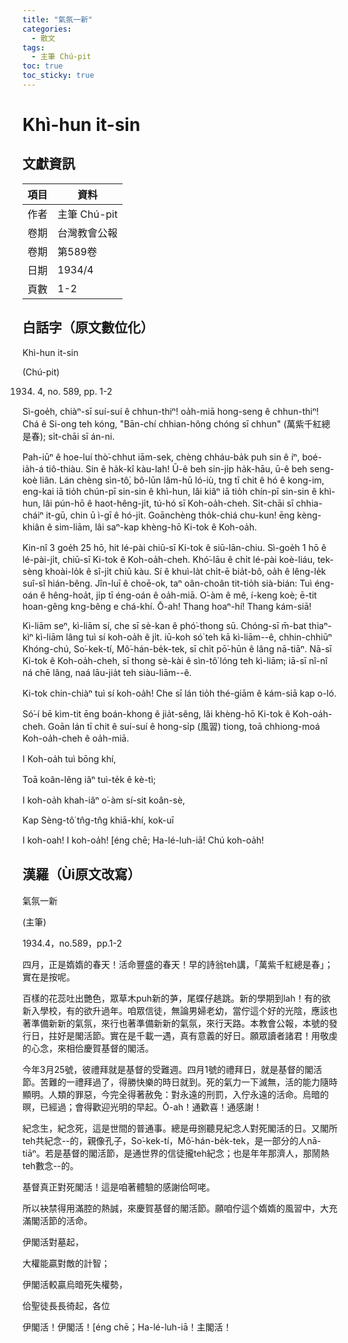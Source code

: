 ```yaml
---
title: "氣氛一新"
categories:
  - 散文
tags:
  - 主筆 Chú-pit
toc: true
toc_sticky: true
---
```


# Khì-hun it-sin

## 文獻資訊

| 項目 | 資料 |
|---|---|
| 作者 | 主筆 Chú-pit |
| 卷期 | 台灣教會公報 |
| 卷期 | 第589卷 |
| 日期 | 1934/4 |
| 頁數 | 1-2 |

## 白話字（原文數位化）

Khì-hun it-sin

(Chú-pit)

1934. 4, no. 589, pp. 1-2

Sì-goe̍h, chiàⁿ-sī suí-suí ê chhun-thiⁿ! oa̍h-miā hong-seng ê chhun-thiⁿ! Chá ê Si-ong teh kóng, "Bān-chí chhian-hông chóng sī chhun" (萬紫千紅總是春); si̍t-chāi sī án-ni.

Pah-iūⁿ ê hoe-luí thò͘-chhut iām-sek, chèng chháu-ba̍k puh sin ê íⁿ, boé-ia̍h-á tiô-thiàu. Sin ê ha̍k-kî kàu-lah! Ū-ê beh sin-ji̍p ha̍k-hāu, ū-ê beh seng-koè liân. Lán chèng sìn-tô͘, bô-lūn lâm-hū ló-iù, tng tī chit ê hó ê kong-im, eng-kai iā tio̍h chún-pī sin-sin ê khì-hun, lâi kiâⁿ iā tio̍h chín-pī sin-sin ê khì-hun, lâi pún-hō ê haot-hêng-ji̍t, tú-hó sī Koh-oa̍h-cheh. Si̍t-chāi sī chhia-cháiⁿ it-gū, chin ū ì-gī ê hó-ji̍t. Goānchèng tho̍k-chiá chu-kun! ēng kèng-khiân ê sim-liām, lâi saⁿ-kap khèng-hō Ki-tok ê Koh-oa̍h.

Kin-nî 3 goe̍h 25 hō, hit lé-pài chiū-sī Ki-tok ê siū-lān-chiu. Sì-goe̍h 1 hō ê lé-pài-ji̍t, chiū-sī Ki-tok ê Koh-oa̍h-cheh. Khó͘-lāu ê chi̍t lé-pài koè-liáu, tek-sèng khoài-lo̍k ê sî-ji̍t chiū kàu. Sí ê khuì-la̍t chi̍t-ē bia̍t-bô, oa̍h ê lêng-le̍k suî-sî hián-bêng. Jîn-luī ê choē-ok, taⁿ oân-choân tit-tio̍h sià-bián: Tuì éng-oán ê hêng-hoa̍t, ji̍p tī éng-oán ê oa̍h-miā. O͘-àm ê mê, í-keng koè; ē-tit hoan-gêng kng-bêng e chá-khí. Ō-ah! Thang hoaⁿ-hí! Thang kám-siā!

Kì-liām seⁿ, kì-liām sí, che sī sè-kan ê phó͘-thong sū. Chóng-sī m̄-bat thiaⁿ-kìⁿ kì-liām lâng tuì sí koh-oa̍h ê ji̍t. iū-koh só͘ teh kā kì-liām--ê, chhin-chhiūⁿ Khóng-chú, So͘-kek-tí, Mô͘-hán-be̍k-tek, sī chi̍t pō͘-hūn ê lâng nā-tiāⁿ. Nā-sī Ki-tok ê Koh-oa̍h-cheh, sī thong sè-kài ê sìn-tô͘ lóng teh kì-liām; iā-sī nî-nî ná chē lâng, naá lāu-jia̍t teh siàu-liām--ê.

Ki-tok chin-chiàⁿ tuì sí koh-oa̍h! Che sī lán tio̍h thé-giām ê kám-siā kap o-ló.

Só͘-í bē kìm-tit ēng boán-khong ê jia̍t-sêng, lâi khèng-hō Ki-tok ê Koh-oa̍h-cheh. Goān lán tī chit ê suí-suí ê hong-si̍p (風習) tiong, toā chhiong-moá Koh-oa̍h-cheh ê oa̍h-miā.

I Koh-oa̍h tuì bōng khí,

Toā koân-lêng iâⁿ tuì-te̍k ê kè-tì;

I koh-oa̍h khah-iâⁿ o͘-àm sí-sit koân-sè,

Kap Sèng-tô͘ tn̂g-tn̂g khiā-khí, kok-uī

I koh-oah! I koh-oa̍h! [éng chē; Ha-lé-luh-iā! Chú koh-oa̍h!

## 漢羅（Ùi原文改寫）

氣氛一新

(主筆)

1934.4，no.589，pp.1-2

四月，正是媠媠的春天！活命豐盛的春天！早的詩翁teh講，「萬紫千紅總是春」；實在是按呢。

百樣的花蕊吐出艷色，眾草木puh新的芛，尾蝶仔趒跳。新的學期到lah！有的欲新入學校，有的欲升過年。咱眾信徒，無論男婦老幼，當佇這个好的光陰，應該也著準備新新的氣氛，來行也著準備新新的氣氛，來行天路。本教會公報，本號的發行日，拄好是閣活節。實在是千載一遇，真有意義的好日。願眾讀者諸君！用敬虔的心念，來相佮慶賀基督的閣活。

今年3月25號，彼禮拜就是基督的受難週。四月1號的禮拜日，就是基督的閣活節。苦難的一禮拜過了，得勝快樂的時日就到。死的氣力一下滅無，活的能力隨時顯明。人類的罪惡，今完全得著赦免：對永遠的刑罰，入佇永遠的活命。烏暗的暝，已經過；會得歡迎光明的早起。Ō-ah！通歡喜！通感謝！

紀念生，紀念死，這是世間的普通事。總是毋捌聽見紀念人對死閣活的日。又閣所teh共紀念--的，親像孔子，So͘-kek-tí，Mô͘-hán-be̍k-tek，是一部分的人nā-tiāⁿ。若是基督的閣活節，是通世界的信徒攏teh紀念；也是年年那濟人，那鬧熱teh數念--的。

基督真正對死閣活！這是咱著體驗的感謝佮呵咾。

所以袂禁得用滿腔的熱誠，來慶賀基督的閣活節。願咱佇這个媠媠的風習中，大充滿閣活節的活命。

伊閣活對墓起，

大權能贏對敵的計智；

伊閣活較贏烏暗死失權勢，

佮聖徒長長徛起，各位

伊閣活！伊閣活！[éng chē；Ha-lé-luh-iā！主閣活！
